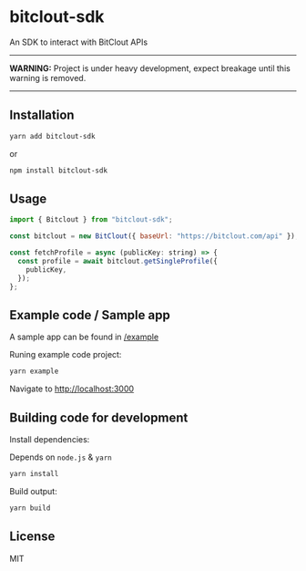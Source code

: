 # bitclout-sdk

An SDK to interact with BitClout APIs

---

**WARNING:** Project is under heavy development, expect breakage until this warning is removed.

---

## Installation

```sh
yarn add bitclout-sdk
```

or

```sh
npm install bitclout-sdk
```

## Usage

```js
import { Bitclout } from "bitclout-sdk";

const bitclout = new BitClout({ baseUrl: "https://bitclout.com/api" });

const fetchProfile = async (publicKey: string) => {
  const profile = await bitclout.getSingleProfile({
    publicKey,
  });
};
```

## Example code / Sample app

A sample app can be found in [/example](/example)

Runing example code project:

```sh
yarn example
```

Navigate to [http://localhost:3000](http://localhost:3000)

## Building code for development

Install dependencies:

Depends on `node.js` & `yarn`

```sh
yarn install
```

Build output:

```bash
yarn build
```

## License

MIT
